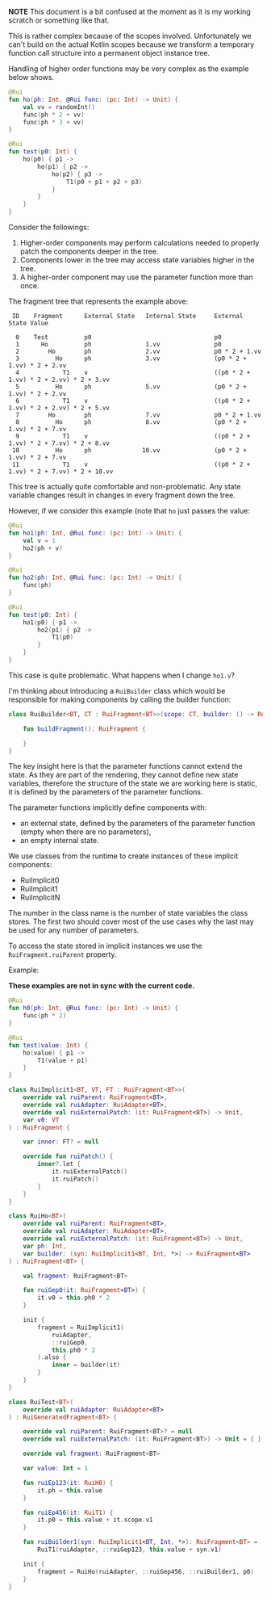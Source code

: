 **NOTE** This document is a bit confused at the moment as it is my working scratch or something like that.

This is rather complex because of the scopes involved. Unfortunately we can't build on the actual Kotlin scopes because
we transform a temporary function call structure into a permanent object instance tree.

Handling of higher order functions may be very complex as the example below shows.

```kotlin
@Rui
fun ho(ph: Int, @Rui func: (pc: Int) -> Unit) {
    val vv = randomInt()
    func(ph * 2 + vv)
    func(ph * 3 + vv)
}

@Rui
fun test(p0: Int) {
    ho(p0) { p1 ->
        ho(p1) { p2 ->
            ho(p2) { p3 ->
                T1(p0 + p1 + p2 + p3)
            }
        }
    }
}
```

Consider the followings:

1. Higher-order components may perform calculations needed to properly patch the components deeper in the tree.
2. Components lower in the tree may access state variables higher in the tree.
3. A higher-order component may use the parameter function more than once.

The fragment tree that represents the example above:

```text
 ID    Fragment      External State   Internal State     External State Value
 
  0    Test          p0                                  p0
  1      Ho          ph               1.vv               p0
  2        Ho        ph               2.vv               p0 * 2 + 1.vv
  3          Ho      ph               3.vv               (p0 * 2 + 1.vv) * 2 + 2.vv
  4            T1    v                                   ((p0 * 2 + 1.vv) * 2 + 2.vv) * 2 + 3.vv
  5          Ho      ph               5.vv               (p0 * 2 + 1.vv) * 2 + 2.vv
  6            T1    v                                   ((p0 * 2 + 1.vv) * 2 + 2.vv) * 2 + 5.vv 
  7        Ho        ph               7.vv               p0 * 2 + 1.vv     
  8          Ho      ph               8.vv               (p0 * 2 + 1.vv) * 2 + 7.vv 
  9            T1    v                                   ((p0 * 2 + 1.vv) * 2 + 7.vv) * 2 + 8.vv 
 10          Ho      ph              10.vv               (p0 * 2 + 1.vv) * 2 + 7.vv
 11            T1    v                                   ((p0 * 2 + 1.vv) * 2 + 7.vv) * 2 + 10.vv               
```

This tree is actually quite comfortable and non-problematic. Any state variable changes result in changes in every
fragment down the tree.

However, if we consider this example (note that `ho` just passes the value:

```kotlin
@Rui
fun ho1(ph: Int, @Rui func: (pc: Int) -> Unit) {
    val v = 1
    ho2(ph + v)
}

@Rui
fun ho2(ph: Int, @Rui func: (pc: Int) -> Unit) {
    func(ph)
}

@Rui
fun test(p0: Int) {
    ho1(p0) { p1 ->
        ho2(p1) { p2 ->
            T1(p0)
        }
    }
}
```

This case is quite problematic. What happens when I change `ho1.v`?

I'm thinking about introducing a `RuiBuilder` class which would be responsible for making components by calling the
builder function:

```kotlin
class RuiBuilder<BT, CT : RuiFragment<BT>>(scope: CT, builder: () -> RuiFragment<BT>) {

    fun buildFragment(): RuiFragment {

    }
}
```

The key insight here is that the parameter functions cannot extend the state. As they are part of the rendering,
they cannot define new state variables, therefore the structure of the state we are working here is static,
it is defined by the parameters of the parameter functions.

The parameter functions implicitly define components with:

- an external state, defined by the parameters of the parameter function (empty when there are no parameters),
- an empty internal state.

We use classes from the runtime to create instances of these implicit components:

- RuiImplicit0
- RuiImplicit1
- RuiImplicitN

The number in the class name is the number of state variables the class stores. The first two should cover
most of the use cases why the last may be used for any number of parameters.

To access the state stored in implicit instances we use the `RuiFragment.ruiParent` property.

Example:

**These examples are not in sync with the current code.**

```kotlin
@Rui
fun h0(ph: Int, @Rui func: (pc: Int) -> Unit) {
    func(ph * 2)
}

@Rui
fun test(value: Int) {
    ho(value) { p1 ->
        T1(value + p1)
    }
}
```

```kotlin
class RuiImplicit1<BT, VT, FT : RuiFragment<BT>>(
    override val ruiParent: RuiFragment<BT>,
    override val ruiAdapter: RuiAdapter<BT>,
    override val ruiExternalPatch: (it: RuiFragment<BT>) -> Unit,
    var v0: VT
) : RuiFragment {

    var inner: FT? = null

    override fun ruiPatch() {
        inner?.let {
            it.ruiExternalPatch()
            it.ruiPatch()
        }
    }
}
```

```kotlin
class RuiHo<BT>(
    override val ruiParent: RuiFragment<BT>,
    override val ruiAdapter: RuiAdapter<BT>,
    override val ruiExternalPatch: (it: RuiFragment<BT>) -> Unit,
    var ph: Int,
    var builder: (syn: RuiImplicit1<BT, Int, *>) -> RuiFragment<BT>
) : RuiFragment<BT> {

    val fragment: RuiFragment<BT>

    fun ruiGep0(it: RuiFragment<BT>) {
        it.v0 = this.ph0 * 2
    }

    init {
        fragment = RuiImplicit1(
            ruiAdapter,
            ::ruiGep0,
            this.ph0 * 2
        ).also {
            inner = builder(it)
        }
    }
}
```

```kotlin
class RuiTest<BT>(
    override val ruiAdapter: RuiAdapter<BT>
) : RuiGeneratedFragment<BT> {

    override val ruiParent: RuiFragment<BT>? = null
    override val ruiExternalPatch: (it: RuiFragment<BT>) -> Unit = { }

    override val fragment: RuiFragment<BT>

    var value: Int = 1

    fun ruiEp123(it: RuiH0) {
        it.ph = this.value
    }

    fun ruiEp456(it: RuiT1) {
        it.p0 = this.value + it.scope.v1
    }

    fun ruiBuilder1(syn: RuiImplicit1<BT, Int, *>): RuiFragment<BT> =
        RuiT1(ruiAdapter, ::ruiGep123, this.value + syn.v1)

    init {
        fragment = RuiHo(ruiAdapter, ::ruiGep456, ::ruiBuilder1, p0)
    }
}
```
